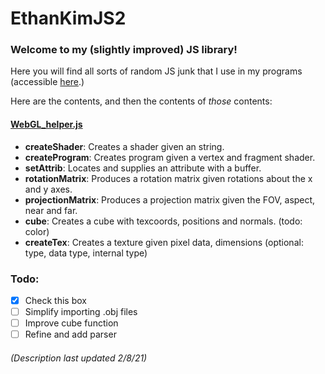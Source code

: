 # EthanKimJS2
### Welcome to my (**slightly improved**) JS library!
Here you will find all sorts of random JS junk that I use in my programs (accessible [here](https://www.khanacademy.org/profile/I2I0/projects).)

Here are the contents, and then the contents of *those* contents:
#### [WebGL_helper.js](https://github.com/EthanKim8683/EthanKimJS2/blob/main/WebGL_helper.js)
  - **createShader**: Creates a shader given an string.
  - **createProgram**: Creates program given a vertex and fragment shader.
  - **setAttrib**: Locates and supplies an attribute with a buffer.
  - **rotationMatrix**: Produces a rotation matrix given rotations about the x and y axes.
  - **projectionMatrix**: Produces a projection matrix given the FOV, aspect, near and far.
  - **cube**: Creates a cube with texcoords, positions and normals. (todo: color)
  - **createTex**: Creates a texture given pixel data, dimensions (optional: type, data type, internal type)
  
### Todo:
- [x] Check this box
- [ ] Simplify importing .obj files
- [ ] Improve cube function
- [ ] Refine and add parser

###### (Description last updated 2/8/21)
